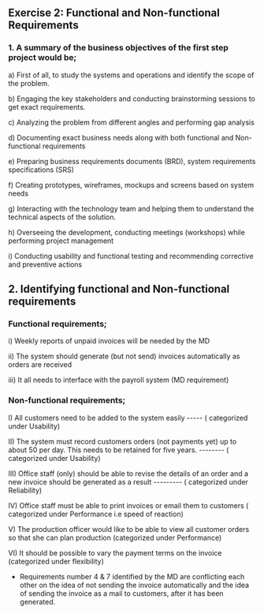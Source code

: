 ## Exercise 2: Functional and Non-functional Requirements
### 1. A summary of the business objectives of the first step project would be;

a) First of all, to study the systems and operations and identify the scope of the problem.

 b) Engaging the key stakeholders and conducting brainstorming sessions to get exact requirements.

c) Analyzing the problem from different angles and performing gap analysis

d) Documenting exact business needs along with both functional and Non-functional requirements 

e) Preparing business requirements documents (BRD), system requirements specifications (SRS)

f) Creating prototypes, wireframes, mockups and screens based on system needs

g) Interacting with the technology team and helping them to understand the technical aspects of the solution.

h) Overseeing the development, conducting meetings (workshops) while performing project management

i) Conducting usability and functional testing and recommending corrective and preventive actions 

## 2. Identifying functional and Non-functional requirements
### Functional requirements;

i) Weekly reports of unpaid invoices will be needed by the MD

ii) The system should generate (but not send) invoices automatically as orders are received 

iii) It all needs to interface with the payroll system (MD requirement)

### Non-functional requirements;

I) All customers need to be added to the system easily ----- ( categorized under Usability)

II) The system must record customers orders (not payments yet) up to about 50 per day. This needs to be retained for five years. -------- ( categorized under Usability)


III) Office staff (only) should be able to revise the details of an order and a new invoice should be generated as a result --------- ( categorized under Reliability)

IV) Office staff must be able to print invoices or email them to customers ( categorized under Performance i.e speed of reaction)

V) The production officer would like to be able to view all customer orders so that she can plan production (categorized under Performance)

VI) It should be possible to vary the payment terms on the invoice (categorized under flexibility)

- Requirements number 4 & 7 identified by the MD are conflicting each other on the idea of not sending the invoice automatically and the idea of sending the invoice as a mail to customers, after it has been generated.
